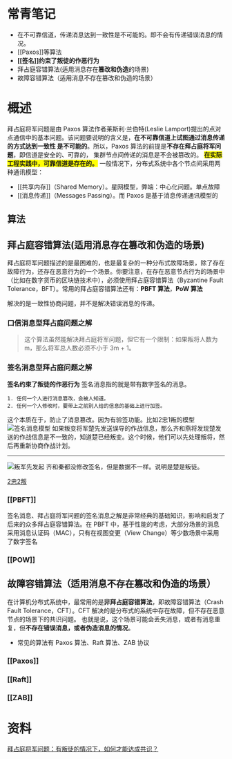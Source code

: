 

# 常青笔记
+ 在不可靠信道，传递消息达到一致性是不可能的。即不会有传递错误消息的情况。
+ [[Paxos]]等算法
+ **[[签名]]约束了叛徒的作恶行为**
+ 拜占庭容错算法(适用消息存在**篡改和伪造**的场景)
+ 故障容错算法（适用消息不存在篡改和伪造的场景）


# 概述
拜占庭将军问题是由 Paxos 算法作者莱斯利·兰伯特(Leslie Lamport)提出的点对点通信中的基本问题。该问题要说明的含义是，**在不可靠信道上试图通过消息传递的方式达到一致性 是不可能的**。所以，Paxos 算法的前提是**不存在拜占庭将军问题**，即信道是安全的、可靠的， 集群节点间传递的消息是不会被篡改的。
**<span style="background-color:#ffff00">在实际工程实践中，可靠信道是存在的。</span>**
一般情况下，分布式系统中各个节点间采用两种通讯模型：
+ [[共享内存]]（Shared Memory）。星网模型，弊端：中心化问题。单点故障
+ [[消息传递]]（Messages Passing）。而 Paxos 是基于消息传递通讯模型的

## 算法

## 拜占庭容错算法(适用消息存在篡改和伪造的场景)
拜占庭将军问题描述的是最困难的，也是最复杂的一种分布式故障场景，除了存在故障行为，还存在恶意行为的一个场景。你要注意，在存在恶意节点行为的场景中（比如在数字货币的区块链技术中），必须使用拜占庭容错算法（Byzantine Fault Tolerance，BFT）。常用的拜占庭容错算法还有：**PBFT 算法**，**PoW 算法**

解决的是一致性协商问题，并不是解决错误消息的传递。
### 口信消息型拜占庭问题之解
> 这个算法虽然能解决拜占庭将军问题，但它有一个限制：如果叛将人数为 m，那么将军总人数必须不小于 3m + 1。

### 签名消息型拜占庭问题之解
**签名约束了叛徒的作恶行为**
签名消息指的就是带有数字签名的消息。
``` ad-hibox
1. 任何一个人进行消息篡改，会被人知道。
2. 任何一个人修改时，要带上之前别人给的信息的基础上进行加签。
```

这个本质在于，防止了消息篡改。因为有验签功能。比如2忠1叛的模型 
![签名消息模型](http://image.clickear.top/20220127172123.png)
如果叛变将军楚先发送误导的作战信息，那么齐和燕将发现楚发送的作战信息是不一致的，知道楚已经叛变。这个时候，他们可以先处理叛将，然后再重新协商作战计划。

---


![叛军先发起](http://image.clickear.top/20220127172355.png)
齐和秦都没修改签名，但是数据不一样。说明是楚是叛徒。

[2忠2叛](https://book.clickear.top/114-%E5%88%86%E5%B8%83%E5%BC%8F%E5%8D%8F%E8%AE%AE%E4%B8%8E%E7%AE%97%E6%B3%95%E5%AE%9E%E6%88%98/03%E4%B8%A8%E5%AE%9E%E6%88%98%E7%AF%87%20(6%E8%AE%B2)/%E5%8A%A0%E9%A4%90%E4%B8%A8%E6%8B%9C%E5%8D%A0%E5%BA%AD%E5%B0%86%E5%86%9B%E9%97%AE%E9%A2%98%EF%BC%9A%E5%A6%82%E4%BD%95%E5%9F%BA%E4%BA%8E%E7%AD%BE%E5%90%8D%E6%B6%88%E6%81%AF%E5%AE%9E%E7%8E%B0%E4%BD%9C%E6%88%98%E8%AE%A1%E5%88%92%E7%9A%84%E4%B8%80%E8%87%B4%E6%80%A7%EF%BC%9F.html)



### [[PBFT]]
签名消息、拜占庭将军问题的签名消息之解是非常经典的基础知识，影响和启发了后来的众多拜占庭容错算法。在 PBFT 中，基于性能的考虑，大部分场景的消息采用消息认证码（MAC），只有在视图变更（View Change）等少数场景中采用了数字签名
### [[POW]]

## 故障容错算法（适用消息不存在篡改和伪造的场景）
在计算机分布式系统中，最常用的是**非拜占庭容错算法**，即故障容错算法（Crash Fault Tolerance，CFT）。CFT 解决的是分布式的系统中存在故障，但不存在恶意节点的场景下的共识问题。 也就是说，这个场景可能会丢失消息，或者有消息重复，但**不存在错误消息，或者伪造消息的情况**。
+ 常见的算法有 Paxos 算法、Raft 算法、ZAB 协议
### [[Paxos]]
### [[Raft]]
### [[ZAB]]

# 资料
[拜占庭将军问题：有叛徒的情况下，如何才能达成共识？](https://book.clickear.top/114-%E5%88%86%E5%B8%83%E5%BC%8F%E5%8D%8F%E8%AE%AE%E4%B8%8E%E7%AE%97%E6%B3%95%E5%AE%9E%E6%88%98/01%E4%B8%A8%E7%90%86%E8%AE%BA%E7%AF%87%20(4%E8%AE%B2)/01%E4%B8%A8%E6%8B%9C%E5%8D%A0%E5%BA%AD%E5%B0%86%E5%86%9B%E9%97%AE%E9%A2%98%EF%BC%9A%E6%9C%89%E5%8F%9B%E5%BE%92%E7%9A%84%E6%83%85%E5%86%B5%E4%B8%8B%EF%BC%8C%E5%A6%82%E4%BD%95%E6%89%8D%E8%83%BD%E8%BE%BE%E6%88%90%E5%85%B1%E8%AF%86%EF%BC%9F.html)